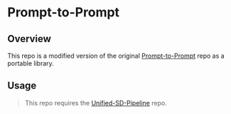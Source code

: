 # Prompt-to-Prompt

## Overview

This repo is a modified version of the original [Prompt-to-Prompt](https://github.com/google/prompt-to-prompt) repo as a portable library.

## Usage

> This repo requires the [Unified-SD-Pipeline](https://github.com/zcc31415926/Unified-SD-Pipeline) repo.

